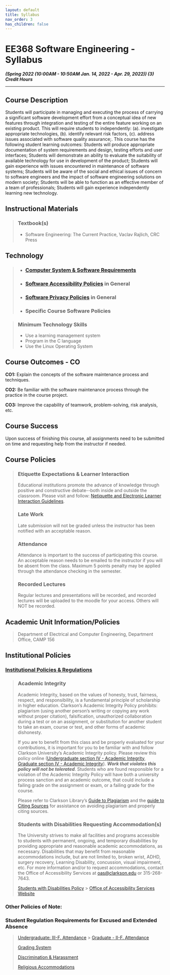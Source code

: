 ```yaml
---
layout: default
title: Syllabus
nav_order: 3
has_children: false
---
```

# **EE368 Software Engineering - Syllabus**

**_(Spring 2022 (10:00AM - 10:50AM Jan. 14, 2022 - Apr. 29, 2022))
(3) Credit Hours_**

---
## **Course Description**

Students will participate in managing and executing the process of carrying a significant software development effort from a conceptual idea of new features through integration and testing of the entire feature working on an existing product. This will require students to independently: (a). investigate appropriate technologies, (b). identify relevant risk factors, (c). address issues associated with software quality assurance;. This course has the following student learning outcomes: Students will produce appropriate documentation of system requirements and design, testing efforts and user interfaces; Students will demonstrate an ability to evaluate the suitability of available technology for use in development of the product; Students will gain experience with issues encountered in maintenance of software systems; Students will be aware of the social and ethical issues of concern to software engineers and the impact of software engineering solutions on modern society; Students will be able to function as an effective member of a team of professionals; Students will gain experience independently learning new technology.

## **Instructional Materials**

> ### **Textbook(s)**
>
> - Software Engineering: The Current Practice, Vaclav Rajlich, CRC Press

## **Technology**

> - ### [Computer System & Software Requirements](https://confluence.clarkson.edu/display/OITKB/Technology+recommendations+for+Distance+and+Online+Learning)
> - ### [Software Accessibility Policies](https://confluence.clarkson.edu/display/OITKB/Accessibility+Statements) in General
> - ### [Software Privacy Policies](https://confluence.clarkson.edu/display/OITKB/Privacy+Policies) in General
> - ### Specific Course Software Policies

> ### **Minimum Technology Skills**
>
> - Use a learning management system
> - Program in the C language
> - Use the Linux Operating System

## **Course Outcomes - CO**

**CO1:** Explain the concepts of the software maintenance process and techniques.

**CO2:** Be familiar with the software maintenance process through the practice in the course project.

**CO3:** Improve the capability of teamwork, problem-solving, risk analysis, etc.

## **Course Success**

Upon success of finishing this course, all assignments need to be submitted on time and requesting help from the instructor if needed.

## **Course Policies**

> ### **Etiquette Expectations & Learner Interaction**
>
> Educational institutions promote the advance of knowledge through positive and constructive debate--both inside and outside the classroom. Please visit and follow: [Netiquette and Electronic Learner Interaction Guidelines](https://intranet.clarkson.edu/administrative/tlc/learner-support/netiquette-and-electronic-learner-interaction-guidelines/).
>
> ### **Late Work**
>
> Late submission will not be graded unless the instructor has been notified with an acceptable reason.
>
> ### **Attendance**
>
> Attendance is important to the success of participating this course. An acceptable reason needs to be emailed to the instructor if you will be absent from the class. Maximum 5 points penalty may be applied through the attendance checking in the semester.
>
> ### **Recorded Lectures**
>
> Regular lectures and presentations will be recorded, and recorded lectures will be uploaded to the moodle for your access. Others will NOT be recorded.

## **Academic Unit Information/Policies**

> Department of Electrical and Computer Engineering, Department Office, CAMP 156

## **Institutional Policies**

### [**Institutional Policies & Regulations**](https://www.clarkson.edu/student-administrative-services-sas/clarkson-regulations)

> ### **Academic Integrity**
>
> Academic Integrity, based on the values of honesty, trust, fairness, respect, and responsibility, is a fundamental principle of scholarship in higher education. Clarkson’s Academic Integrity Policy prohibits: plagiarism (using another person’s writing or copying any work without proper citation), falsification, unauthorized collaboration during a test or on an assignment, or substitution for another student to take an exam, course or test, and other forms of academic dishonesty.
>
> If you are to benefit from this class and be properly evaluated for your contributions, it is important for you to be familiar with and follow Clarkson University’s Academic Integrity policy. Please review this policy online ([Undergraduate section IV - Academic Integrity](https://www.clarkson.edu/student-administrative-services-sas/clarkson-regulations), [Graduate section IV - Academic Integrity](https://www.clarkson.edu/sites/default/files/2020-03/Graduate-Student-Regs_19-20.pdf)). **_Work that violates this policy will not be tolerated_**. Students who are found responsible for a violation of the Academic Integrity Policy will have both a university process sanction and an academic outcome, that could include a failing grade on the assignment or exam, or a failing grade for the course.
>
> Please refer to Clarkson Library’s [Guide to Plagiarism](https://sites.clarkson.edu/library/plagiarism/) and the [guide to Citing Sources](https://sites.clarkson.edu/library/citing-sources/) for assistance on avoiding plagiarism and properly citing sources.
>
> ### **Students with Disabilities Requesting Accommodation(s)**
>
> The University strives to make all facilities and programs accessible to students with permanent, ongoing, and temporary disabilities by providing appropriate and reasonable academic accommodations, as necessary. Disabilities that may benefit from reasonable accommodations include, but are not limited to, broken wrist, ADHD, surgery recovery, Learning Disability, concussion, visual impairment, etc. For more information and/or to request accommodations, contact the Office of Accessibility Services at <oas@clarkson.edu> or 315-268-7643.
>
> [Students with Disabilities Policy](https://www.clarkson.edu/policies-and-laws) > [Office of Accessibility Services Website](https://www.clarkson.edu/accessability-services)

### **Other Policies of Note:**

### **Student Regulation Requirements for Excused and Extended Absence**

> [Undergraduate: III-F. Attendance](https://www.clarkson.edu/student-administrative-services-sas/clarkson-regulations) > [Graduate - II-F. Attendance](https://www.clarkson.edu/student-administrative-services-sas/clarkson-regulations)
>
> [Grading System](https://intranet.clarkson.edu/student-life/sas/grading-system/)
>
> [Discrimination & Harassment](https://www.clarkson.edu/diversity-and-inclusion-policies)
>
> [Religious Accommodations](https://www.clarkson.edu/diversity-and-inclusion-policies)

